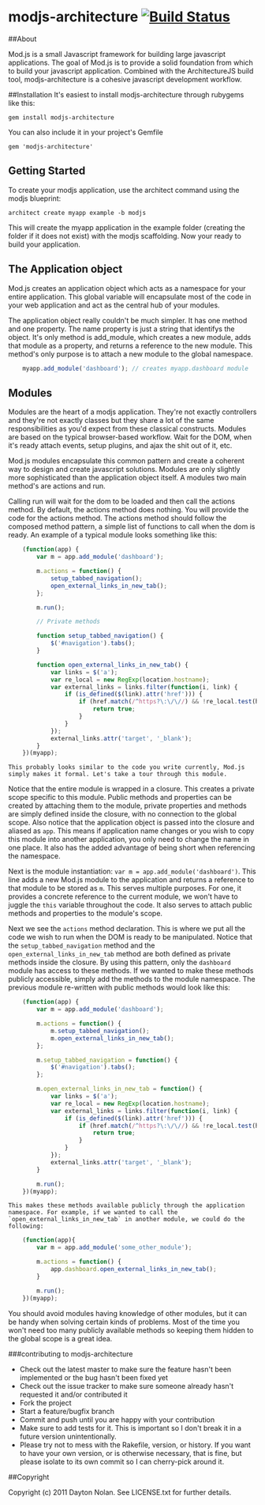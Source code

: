 # modjs-architecture [![Build Status](https://secure.travis-ci.org/daytonn/modjs-architecture.png)](http://travis-ci.org/daytonn/modjs-architecture)

##About

Mod.js is a small Javascript framework for building large javascript applications. The goal of Mod.js is to provide a solid foundation from which to build your javascript application. Combined with the ArchitectureJS build tool, modjs-architecture is a cohesive javascript development workflow.

##Installation
It's easiest to install modjs-architecture through rubygems like this:

	gem install modjs-architecture

You can also include it in your project's Gemfile

	gem 'modjs-architecture'

## Getting Started
To create your modjs application, use the architect command using the modjs blueprint:

	architect create myapp example -b modjs

This will create the myapp application in the example folder (creating the folder if it does not exist) with the modjs scaffolding. Now your ready to build your application.

## The Application object
Mod.js creates an application object which acts as a namespace for your entire application. This global variable will encapsulate most of the code in your web application and act as the central hub of your modules.

The application object really couldn't be much simpler. It has one method and one property. The name property is just a string that identifys the object. It's only method is add_module, which creates a new module, adds that module as a property, and returns a reference to the new module. This method's only purpose is to attach a new module to the global namespace.

```js
	myapp.add_module('dashboard'); // creates myapp.dashboard module
```

## Modules
Modules are the heart of a modjs application. They're not exactly controllers and they're not exactly classes but they share a lot of the same responsibilities as you'd expect from these classical constructs. Modules are based on the typical browser-based workflow. Wait for the DOM, when it's ready attach events, setup plugins, and ajax the shit out of it, etc.

Mod.js modules encapsulate this common pattern and create a coherent way to design and create javascript solutions. Modules are only slightly more sophisticated than the application object itself. A modules two main method's are actions and run.

Calling run will wait for the dom to be loaded and then call the actions method. By default, the actions method does nothing. You will provide the code for the actions method. The actions method should follow the composed method pattern, a simple list of functions to call when the dom is ready. An example of a typical module looks something like this:

```js
    (function(app) {
        var m = app.add_module('dashboard');

        m.actions = function() {
            setup_tabbed_navigation();
            open_external_links_in_new_tab();
        };

        m.run();

        // Private methods

        function setup_tabbed_navigation() {
            $('#navigation').tabs();
        }

        function open_external_links_in_new_tab() {
            var links = $('a');
            var re_local = new RegExp(location.hostname);
            var external_links = links.filter(function(i, link) {
                if (is_defined($(link).attr('href'))) {
                    if (href.match(/^https?\:\/\//) && !re_local.test(href)) {
                        return true;
                    }
                }
            });
            external_links.attr('target', '_blank');
        }
    })(myapp);
```

    This probably looks similar to the code you write currently, Mod.js simply makes it formal. Let's take a tour through this module.

Notice that the entire module is wrapped in a closure. This creates a private scope specific to this module. Public methods and properties can be created by attaching them to the module, private properties and methods are simply defined inside the closure, with no connection to the global scope. Also notice that the application object is passed into the closure and aliased as `app`. This means if application name changes or you wish to copy this module into another application, you only need to change the name in one place. It also has the added advantage of being short when referencing the namespace.

Next is the module instantiation: `var m = app.add_module('dashboard')`. This line adds a new Mod.js module to the application and returns a reference to that module to be stored as `m`. This serves multiple purposes. For one, it provides a concrete reference to the current module, we won't have to juggle the `this` variable throughout the code. It also serves to attach public methods and properties to the module's scope.

Next we see the `actions` method declaration. This is where we put all the code we wish to run when the DOM is ready to be manipulated. Notice that the `setup_tabbed_navigation` method and the `open_external_links_in_new_tab` method are both defined as private methods inside the closure. By using this pattern, only the `dashboard` module has access to these methods. If we wanted to make these methods publicly accessible, simply add the methods to the module namespace. The previous module re-written with public methods would look like this:

```js
    (function(app) {
        var m = app.add_module('dashboard');

        m.actions = function() {
            m.setup_tabbed_navigation();
            m.open_external_links_in_new_tab();
        };

        m.setup_tabbed_navigation = function() {
            $('#navigation').tabs();
        };

        m.open_external_links_in_new_tab = function() {
            var links = $('a');
            var re_local = new RegExp(location.hostname);
            var external_links = links.filter(function(i, link) {
                if (is_defined($(link).attr('href'))) {
                    if (href.match(/^https?\:\/\//) && !re_local.test(href)) {
                        return true;
                    }
                }
            });
            external_links.attr('target', '_blank');
        }

        m.run();
    })(myapp);
```

    This makes these methods available publicly through the application namespace. For example, if we wanted to call the `open_external_links_in_new_tab` in another module, we could do the following:

```js
    (function(app){
        var m = app.add_module('some_other_module');

        m.actions = function() {
            app.dashboard.open_external_links_in_new_tab();
        }

        m.run();
    })(myapp);
```

You should avoid modules having knowledge of other modules, but it can be handy when solving certain kinds of problems. Most of the time you won't need too many publicly available methods so keeping them hidden to the global scope is a great idea.

###contributing to modjs-architecture
 
* Check out the latest master to make sure the feature hasn't been implemented or the bug hasn't been fixed yet
* Check out the issue tracker to make sure someone already hasn't requested it and/or contributed it
* Fork the project
* Start a feature/bugfix branch
* Commit and push until you are happy with your contribution
* Make sure to add tests for it. This is important so I don't break it in a future version unintentionally.
* Please try not to mess with the Rakefile, version, or history. If you want to have your own version, or is otherwise necessary, that is fine, but please isolate to its own commit so I can cherry-pick around it.

##Copyright

Copyright (c) 2011 Dayton Nolan. See LICENSE.txt for
further details.

